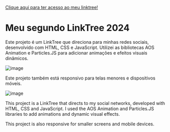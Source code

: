 <a href="https://new-linktree-2024.vercel.app/">Clique aqui para ter acesso ao meu linktree!</a>

<h1>Meu segundo LinkTree 2024</h1>

<p>Este projeto é um LinkTree que direciona para minhas redes sociais, desenvolvido com HTML, CSS e JavaScript. Utilizei as bibliotecas AOS Animation e Particles.JS para adicionar animações e efeitos visuais dinâmicos.</p>

![image](https://github.com/DevGustavoGantois/New_Linktree_2024/assets/123424700/07bbb20c-337c-45d6-a982-c1d237b2e1c5)


<p>Este projeto também está responsivo para telas menores e dispositivos móveis.</p>

![image](https://github.com/DevGustavoGantois/New_Linktree_2024/assets/123424700/2da2b48b-23f6-44e2-aa77-fa3913b81143)


<p>
This project is a LinkTree that directs to my social networks, developed with HTML, CSS and JavaScript. I used the AOS Animation and Particles.JS libraries to add animations and dynamic visual effects.</p>

<p>
This project is also responsive for smaller screens and mobile devices.</p>
